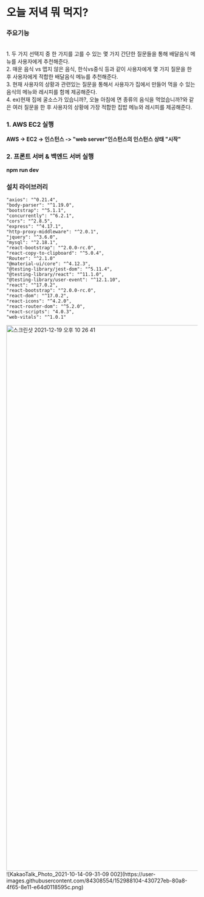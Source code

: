 <H1>오늘 저녁 뭐 먹지?</H1>

<H3>주요기능</H3>
<br>1. 두 가지 선택지 중 한 가지를 고를 수 있는 몇 가지 간단한 질문들을 통해 배달음식 메뉴를 사용자에게 추천해준다.
<br>2. 매운 음식 vs 맵지 않은 음식, 한식vs중식 등과 같이 사용자에게 몇 가지 질문을 한 후 사용자에게 적합한 배달음식 메뉴를 추천해준다.
<br>3. 현재 사용자의 상황과 관련있는 질문을 통해서 사용자가 집에서 만들어 먹을 수 있는 음식의 메뉴와 레시피를 함께 제공해준다.
<br>4. ex)현재 집에 굴소스가 있습니까?, 오늘 아침에 면 종류의 음식을 먹었습니까?와 같은 여러 질문을 한 후 사용자의 상황에 가장 적합한 집밥 메뉴와 레시피를 제공해준다.

<H3>1. AWS EC2 실행</H3>
<b>AWS -> EC2 -> 인스턴스 -> "web server"인스턴스의 인스턴스 상태 "시작"</b>

<H3>2. 프론트 서버 & 백엔드 서버 실행</H3>
<b>npm run dev</b>



### 설치 라이브러리
    "axios": "^0.21.4",
    "body-parser": "^1.19.0",
    "bootstrap": "^5.1.1",
    "concurrently": "^6.2.1",
    "cors": "^2.8.5",
    "express": "^4.17.1",
    "http-proxy-middleware": "^2.0.1",
    "jquery": "^3.6.0",
    "mysql": "^2.18.1",
    "react-bootstrap": "^2.0.0-rc.0",
    "react-copy-to-clipboard": "^5.0.4",
    "Router": "^2.1.0"
    "@material-ui/core": "^4.12.3",
    "@testing-library/jest-dom": "^5.11.4",
    "@testing-library/react": "^11.1.0",
    "@testing-library/user-event": "^12.1.10",
    "react": "^17.0.2",
    "react-bootstrap": "^2.0.0-rc.0",
    "react-dom": "^17.0.2",
    "react-icons": "^4.2.0",
    "react-router-dom": "^5.2.0",
    "react-scripts": "4.0.3",
    "web-vitals": "^1.0.1"


<img width="1433" alt="스크린샷 2021-12-19 오후 10 26 41" src="https://user-images.githubusercontent.com/84308554/146676521-d7333f9b-6a50-4cdb-b508-1a3adb2dd3d2.png">
<br>
![KakaoTalk_Photo_2021-10-14-09-31-09 002](https://user-images.githubusercontent.com/84308554/152988104-430727eb-80a8-4f65-8e11-e64d0118595c.png)

